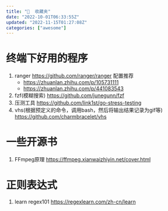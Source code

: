 ```yaml
---
title: "🌟  收藏夹"
date: "2022-10-01T06:33:55Z"
updated: "2022-11-15T01:27:08Z"
categories: ["awesome"]
---
```

# 终端下好用的程序
1. ranger https://github.com/ranger/ranger  配置推荐
	- https://zhuanlan.zhihu.com/p/105731111
	- https://zhuanlan.zhihu.com/p/441083543
2. fzf(模糊搜索) https://github.com/junegunn/fzf
3. 压测工具 https://github.com/link1st/go-stress-testing
4. vhs(根据预定义的命令，调用bash，然后将输出结果记录为gif等) https://github.com/charmbracelet/vhs

# 一些开源书

1. FFmpeg原理 https://ffmpeg.xianwaizhiyin.net/cover.html

# 正则表达式

1. learn regex101 https://regexlearn.com/zh-cn/learn